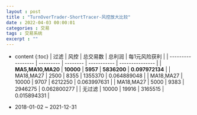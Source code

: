 ```yaml
---
layout : post
title : "TurnOverTrader-ShortTracer-风控放大比较"
date : 2022-04-03 00:00:01
categories : 交易
tags : 交易系统
excerpt : ""
---
```


* content
{:toc}
| 过滤              | 风控      | 总交易数 | 总利润      | 每1元风险获利   |
| ----------------- | --------- | -------- | ----------- | --------------- |
| **MA5,MA10,MA20** | **10000** | **5957** | **5836200** | **0.097972134** |
| MA18,MA27         | 2500      | 8355     | 1355370     | 0.064889048     |
| MA18,MA27         | 10000     | 9707     | 6212250     | 0.063997631     |
| MA18,MA27         | 5000      | 9383     | 2946275     | 0.062800277     |
| 无过滤            | 10000     | 19916    | 3165515     | 0.015894331     |

* 2018-01-02 ~ 2021-12-31










